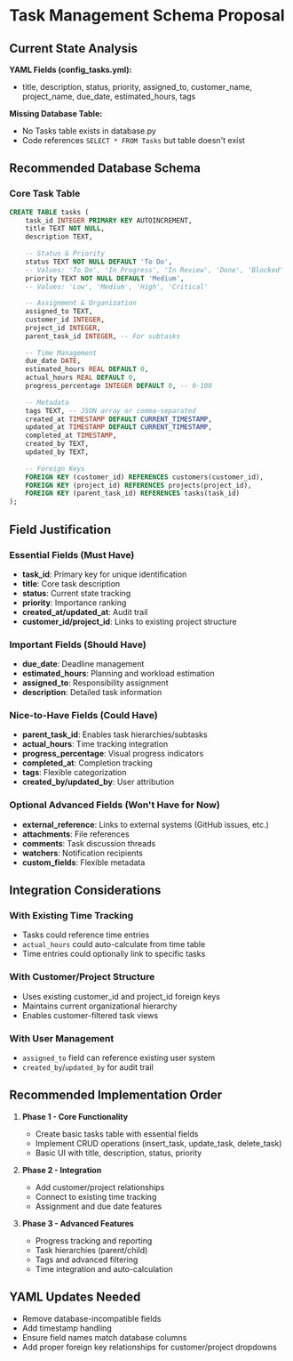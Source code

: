 # Task Management Schema Proposal

## Current State Analysis

**YAML Fields (config_tasks.yml):**
- title, description, status, priority, assigned_to, customer_name, project_name, due_date, estimated_hours, tags

**Missing Database Table:**
- No Tasks table exists in database.py
- Code references `SELECT * FROM Tasks` but table doesn't exist

## Recommended Database Schema

### Core Task Table
```sql
CREATE TABLE tasks (
    task_id INTEGER PRIMARY KEY AUTOINCREMENT,
    title TEXT NOT NULL,
    description TEXT,
    
    -- Status & Priority
    status TEXT NOT NULL DEFAULT 'To Do', 
    -- Values: 'To Do', 'In Progress', 'In Review', 'Done', 'Blocked'
    priority TEXT NOT NULL DEFAULT 'Medium',
    -- Values: 'Low', 'Medium', 'High', 'Critical'
    
    -- Assignment & Organization
    assigned_to TEXT,
    customer_id INTEGER,
    project_id INTEGER,
    parent_task_id INTEGER, -- For subtasks
    
    -- Time Management
    due_date DATE,
    estimated_hours REAL DEFAULT 0,
    actual_hours REAL DEFAULT 0,
    progress_percentage INTEGER DEFAULT 0, -- 0-100
    
    -- Metadata
    tags TEXT, -- JSON array or comma-separated
    created_at TIMESTAMP DEFAULT CURRENT_TIMESTAMP,
    updated_at TIMESTAMP DEFAULT CURRENT_TIMESTAMP,
    completed_at TIMESTAMP,
    created_by TEXT,
    updated_by TEXT,
    
    -- Foreign Keys
    FOREIGN KEY (customer_id) REFERENCES customers(customer_id),
    FOREIGN KEY (project_id) REFERENCES projects(project_id),
    FOREIGN KEY (parent_task_id) REFERENCES tasks(task_id)
);
```

## Field Justification

### Essential Fields (Must Have)
- **task_id**: Primary key for unique identification
- **title**: Core task description
- **status**: Current state tracking
- **priority**: Importance ranking
- **created_at/updated_at**: Audit trail
- **customer_id/project_id**: Links to existing project structure

### Important Fields (Should Have)
- **due_date**: Deadline management
- **estimated_hours**: Planning and workload estimation
- **assigned_to**: Responsibility assignment
- **description**: Detailed task information

### Nice-to-Have Fields (Could Have)
- **parent_task_id**: Enables task hierarchies/subtasks
- **actual_hours**: Time tracking integration
- **progress_percentage**: Visual progress indicators
- **completed_at**: Completion tracking
- **tags**: Flexible categorization
- **created_by/updated_by**: User attribution

### Optional Advanced Fields (Won't Have for Now)
- **external_reference**: Links to external systems (GitHub issues, etc.)
- **attachments**: File references
- **comments**: Task discussion threads
- **watchers**: Notification recipients
- **custom_fields**: Flexible metadata

## Integration Considerations

### With Existing Time Tracking
- Tasks could reference time entries
- `actual_hours` could auto-calculate from time table
- Time entries could optionally link to specific tasks

### With Customer/Project Structure
- Uses existing customer_id and project_id foreign keys
- Maintains current organizational hierarchy
- Enables customer-filtered task views

### With User Management
- `assigned_to` field can reference existing user system
- `created_by`/`updated_by` for audit trail

## Recommended Implementation Order

1. **Phase 1 - Core Functionality**
   - Create basic tasks table with essential fields
   - Implement CRUD operations (insert_task, update_task, delete_task)
   - Basic UI with title, description, status, priority

2. **Phase 2 - Integration**
   - Add customer/project relationships
   - Connect to existing time tracking
   - Assignment and due date features

3. **Phase 3 - Advanced Features**
   - Progress tracking and reporting
   - Task hierarchies (parent/child)
   - Tags and advanced filtering
   - Time integration and auto-calculation

## YAML Updates Needed

- Remove database-incompatible fields
- Add timestamp handling
- Ensure field names match database columns
- Add proper foreign key relationships for customer/project dropdowns